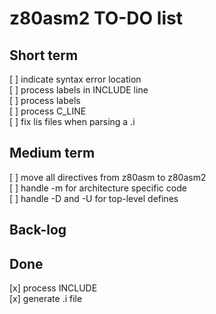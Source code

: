 # z80asm2 TO-DO list

## Short term

[ ] indicate syntax error location  
[ ] process labels in INCLUDE line  
[ ] process labels  
[ ] process C_LINE  
[ ] fix lis files when parsing a .i

## Medium term

[ ] move all directives from z80asm to z80asm2  
[ ] handle -m for architecture specific code  
[ ] handle -D and -U for top-level defines

## Back-log

## Done

[x] process INCLUDE  
[x] generate .i file
